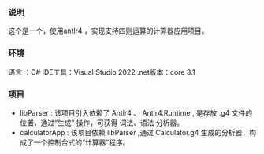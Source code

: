 ### 说明
这个是一个，使用antlr4 ，实现支持四则运算的计算器应用项目。

### 环境
语言 ：C#
IDE工具：Visual Studio 2022
.net版本：core 3.1

### 项目
- libParser : 该项目引入依赖了 Antlr4 、 Antlr4.Runtime , 是存放 .g4 文件的位置，通过“生成” 操作，可获得 词法、语法 分析器。
- calculatorApp : 该项目依赖 libParser ,通过 Calculator.g4 生成的分析器，构成了一个控制台式的“计算器”程序。